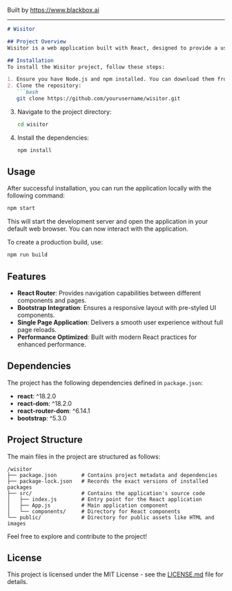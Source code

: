
Built by https://www.blackbox.ai

---

```markdown
# Wisitor

## Project Overview
Wisitor is a web application built with React, designed to provide a user-friendly interface for visitors. It leverages modern web technologies to ensure a responsive and efficient user experience. The application includes features for navigation and styling, powered by React Router and Bootstrap.

## Installation
To install the Wisitor project, follow these steps:

1. Ensure you have Node.js and npm installed. You can download them from [Node.js](https://nodejs.org/).
2. Clone the repository:
   ```bash
   git clone https://github.com/yourusername/wisitor.git
   ```
3. Navigate to the project directory:
   ```bash
   cd wisitor
   ```
4. Install the dependencies:
   ```bash
   npm install
   ```

## Usage
After successful installation, you can run the application locally with the following command:

```bash
npm start
```
This will start the development server and open the application in your default web browser. You can now interact with the application.

To create a production build, use:

```bash
npm run build
```

## Features
- **React Router**: Provides navigation capabilities between different components and pages.
- **Bootstrap Integration**: Ensures a responsive layout with pre-styled UI components.
- **Single Page Application**: Delivers a smooth user experience without full page reloads.
- **Performance Optimized**: Built with modern React practices for enhanced performance.

## Dependencies
The project has the following dependencies defined in `package.json`:
- **react**: ^18.2.0
- **react-dom**: ^18.2.0
- **react-router-dom**: ^6.14.1
- **bootstrap**: ^5.3.0

## Project Structure
The main files in the project are structured as follows:
```
/wisitor
├── package.json        # Contains project metadata and dependencies
├── package-lock.json   # Records the exact versions of installed packages
├── src/                # Contains the application's source code
│   ├── index.js        # Entry point for the React application
│   ├── App.js          # Main application component
│   └── components/     # Directory for React components
└── public/             # Directory for public assets like HTML and images
```

Feel free to explore and contribute to the project!

## License
This project is licensed under the MIT License - see the [LICENSE.md](LICENSE.md) file for details.
```